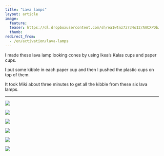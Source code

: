 ```yaml
---
title: "Lava lamps"
layout: article
image:
  feature:
  teaser: https://dl.dropboxusercontent.com/sh/ea1wtnz7z734o12/AACXPDbJ4rDCl2AX1OqxOqRQa/aktivointi/laavalamput/DSC44309-245px.jpg
  thumb:
redirect_from:
  - /en/activation/lava-lamps
---
```


I made these lava lamp looking cones by using Ikea’s Kalas cups and paper cups.

I put some kibble in each paper cup and then I pushed the plastic cups on top of them.

It took Miki about three minutes to get all the kibble from these six lava lamps.

---

[![](https://dl.dropboxusercontent.com/sh/ea1wtnz7z734o12/AAB5L5WthnY-Fnr3hblXkKLCa/aktivointi/laavalamput/DSC44315-800px.jpg)](https://dl.dropboxusercontent.com/sh/ea1wtnz7z734o12/AAAUE7I_FfIS2qrMQyA9huLNa/aktivointi/laavalamput/DSC44315.jpg)

[![](https://dl.dropboxusercontent.com/sh/ea1wtnz7z734o12/AABCz-DBonPJoNvjEChu7z8Za/aktivointi/laavalamput/DSC44320-800px.jpg)](https://dl.dropboxusercontent.com/sh/ea1wtnz7z734o12/AACp9R3HO_F_P5p06A9poLW1a/aktivointi/laavalamput/DSC44320.jpg)

[![](https://dl.dropboxusercontent.com/sh/ea1wtnz7z734o12/AADHAIxy_X0o9BZBqdDXLdOMa/aktivointi/laavalamput/DSC43225-800px.jpg)](https://dl.dropboxusercontent.com/sh/ea1wtnz7z734o12/AAAIXHgW9sD0YWoYFE0LWO9ha/aktivointi/laavalamput/DSC43225.jpg)

[![](https://dl.dropboxusercontent.com/sh/ea1wtnz7z734o12/AAAtVrBpz4O_qEOAIcqcg-B_a/aktivointi/laavalamput/DSC43293-800px.jpg)](https://dl.dropboxusercontent.com/sh/ea1wtnz7z734o12/AAD-JJrBrDMbYkAT27XWj9o4a/aktivointi/laavalamput/DSC43293.jpg)

[![](https://dl.dropboxusercontent.com/sh/ea1wtnz7z734o12/AAC3rHRrx7p_8R9QSCdlQEMpa/aktivointi/laavalamput/DSC43309-800px.jpg)](https://dl.dropboxusercontent.com/sh/ea1wtnz7z734o12/AAAmYL19rFbZ-imZAenjtWVja/aktivointi/laavalamput/DSC43309.jpg)

[![](https://dl.dropboxusercontent.com/sh/ea1wtnz7z734o12/AABV33X7SE8obOGtMXY-JcXPa/aktivointi/laavalamput/DSC44309-800px.jpg)](https://dl.dropboxusercontent.com/sh/ea1wtnz7z734o12/AACcEPx3FK5N36ggOkqSuF4za/aktivointi/laavalamput/DSC44309.jpg)
